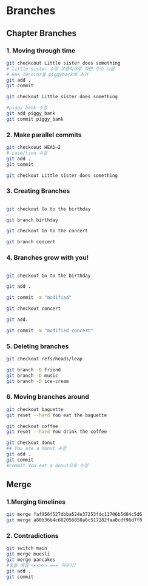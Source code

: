 # Branches
## Chapter Branches
### 1. Moving through time
```bash
git checkcout Little sister does something
# little sister 수정 우클릭으로 하면 주소 나옴
# Has 10coins를 piggyback에 추가
git add .
git commit 

git checkout Little sister does something

#piggy_bank 수정
git add piggy_bank
git commit piggy_bank
```
### 2. Make parallel commits
```bash
git checkcout HEAD~2
# case/lion 수정
git add .
git commit 

git checkout Little sister does something
```
### 3. Creating Branches
```bash

git checkout Go to the birthday

git branch birthday

git checkout Go to the concert

git branch concert
```

### 4. Branches grow with you!
```bash

git checkout Go to the birthday

git add .

git commit -m "modified"

git checkout concert

git add.

git commit -m "modified concert"
```
### 5. Deleting branches
```bash
git checkout refs/heads/leap

git branch -D friend
git branch -D music
git branch -D ice-cream
```
### 6. Moving branches around
```bash
git checkout baguette
git reset --hard You eat the baguette

git checkout coffee
git reset --hard You drink the coffee

git checkout donut
## You ate a donut 수정
git add .
git commit
#commit You eat a donut으로 수정
```

## Merge
### 1.Merging timelines
```bash
git merge faf956f527dbba524e37253fdc11706b5d04c5d6
git merge a80b36b4c682056858a6c517282faa0cdf96d7f0
```
### 2. Contradictions
```bash
git switch main
git merge muesli
git merge pancakes
#충돌 해결 <<<>>> === 지우기?
git add .
git commit
```